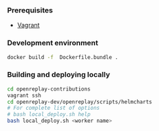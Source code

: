 ### Prerequisites

- [Vagrant](../scripts/vagrant/README.md)

### Development environment

```bash
docker build -f  Dockerfile.bundle . 

```

### Building and deploying locally

```bash
cd openreplay-contributions
vagrant ssh
cd openreplay-dev/openreplay/scripts/helmcharts
# For complete list of options
# bash local_deploy.sh help
bash local_deploy.sh <worker name>
```
